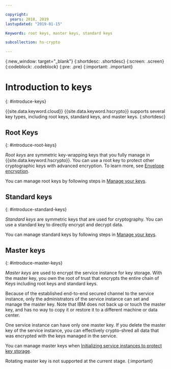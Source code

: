 ```yaml
---

copyright:
  years: 2018, 2019
lastupdated: "2019-01-15"

Keywords: root keys, master keys, standard keys

subcollection: hs-crypto

---
```


{:new_window: target="_blank"}
{:shortdesc: .shortdesc}
{:screen: .screen}
{:codeblock: .codeblock}
{:pre: .pre}
{:important: .important}

# Introduction to keys
{: #introduce-keys}

{{site.data.keyword.cloud}} {{site.data.keyword.hscrypto}} supports several key types, including root keys, standard keys, and master keys.
{:shortdesc}

## Root Keys
{: #introduce-root-keys}

*Root keys* are symmetric key-wrapping keys that you fully manage in {{site.data.keyword.hscrypto}}. You can use a root key to protect other cryptographic keys with advanced encryption. To learn more, see <a href="/docs/services/hs-crypto/envelope-encryption.html">Envelope encryption</a>.

You can manage root keys by following steps in [Manage your keys](/docs/services/hs-crypto/index.html#manage-keys).

## Standard keys
{: #introduce-standard-keys}

*Standard keys* are symmetric keys that are used for cryptography. You can use a standard key to directly encrypt and decrypt data.

You can manage standard keys by following steps in [Manage your keys](/docs/services/hs-crypto/index.html#manage-keys).

## Master keys
{: #introduce-master-keys}

*Master keys* are used to encrypt the service instance for key storage. With the master key, you own the root of trust that encrypts the entire chain of Keys including root keys and standard keys.

Because of the established end-to-end secured channel to the service instance, only the administrators of the service instance can set and manage the master key. Note that IBM does not back up or touch the master key, and has no way to copy it or restore it to a different machine or data center.

One service instance can have only one master key. If you delete the master key of the service instance, you can effectively crypto-shred all data that was encrypted with the keys managed in the service.

You can manage master keys when [Initializing service instances to protect key storage](/docs/services/hs-crypto/initialize_hsm.html).

Rotating master key is not supported at the current stage.
{:important}
